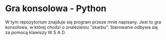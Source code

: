 # Gra konsolowa - Python
W tym repozytorium znajduje się program przeze mnie napisany.
Jest to gra konsolowa, w której chodzi o znalezieniu "skarbu".
Sterowanie odbywa się za pomocą klawiszy W S A D.
